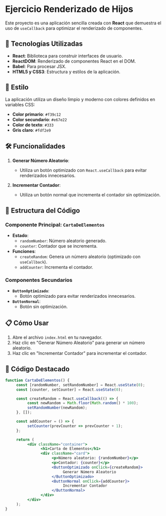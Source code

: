 # Ejercicio Renderizado de Hijos

Este proyecto es una aplicación sencilla creada con **React** que demuestra el uso de `useCallback` para optimizar el renderizado de componentes.

## 🚀 Tecnologías Utilizadas

- **React**: Biblioteca para construir interfaces de usuario.
- **ReactDOM**: Renderizado de componentes React en el DOM.
- **Babel**: Para procesar JSX.
- **HTML5 y CSS3**: Estructura y estilos de la aplicación.

## 🎨 Estilo

La aplicación utiliza un diseño limpio y moderno con colores definidos en variables CSS:

- **Color primario**: `#f39c12`
- **Color secundario**: `#e67e22`
- **Color de texto**: `#333`
- **Gris claro**: `#fdf2e9`

## 🛠️ Funcionalidades

1. **Generar Número Aleatorio**:  
    - Utiliza un botón optimizado con `React.useCallback` para evitar renderizados innecesarios.

2. **Incrementar Contador**:  
    - Utiliza un botón normal que incrementa el contador sin optimización.

## 📂 Estructura del Código

### Componente Principal: `CartaDeElementos`

- **Estado**:  
  - `randomNumber`: Número aleatorio generado.
  - `counter`: Contador que se incrementa.
- **Funciones**:  
  - `createRandom`: Genera un número aleatorio (optimizado con `useCallback`).
  - `addCounter`: Incrementa el contador.

### Componentes Secundarios

- **`ButtonOptimizado`**:  
  - Botón optimizado para evitar renderizados innecesarios.
- **`ButtonNormal`**:  
  - Botón sin optimización.

## 📋 Cómo Usar

1. Abre el archivo `index.html` en tu navegador.
2. Haz clic en "Generar Número Aleatorio" para generar un número aleatorio.
3. Haz clic en "Incrementar Contador" para incrementar el contador.

## 📜 Código Destacado

```jsx
function CartaDeElementos() {
     const [randomNumber, setRandomNumber] = React.useState(0);
     const [counter, setCounter] = React.useState(0);

     const createRandom = React.useCallback(() => {
          const newRandom = Math.floor(Math.random() * 100);
          setRandomNumber(newRandom);
     }, []);

     const addCounter = () => {
          setCounter(prevCounter => prevCounter + 1);
     };

     return (
          <div className="container">
                <h1>Carta de Elementos</h1>
                <div className="card">
                     <p>Número aleatorio: {randomNumber}</p>
                     <p>Contador: {counter}</p>
                     <ButtonOptimizado onClick={createRandom}>
                          Generar Número Aleatorio
                     </ButtonOptimizado>
                     <ButtonNormal onClick={addCounter}>
                          Incrementar Contador
                     </ButtonNormal>
                </div>
          </div>
     );
}
```
